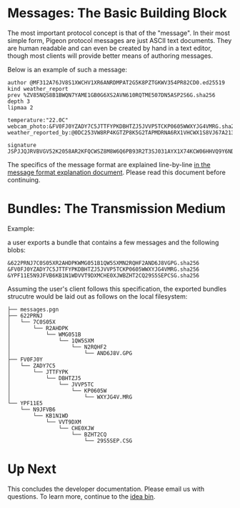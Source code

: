 # Messages: The Basic Building Block

The most important protocol concept is that of the "message".
In their most simple form, Pigeon protocol messages are just ASCII text documents. They are human readable and can even be created by hand in a text editor, though most clients will provide better means of authoring messages.

Below is an example of such a message:

```
author @MF312A76JV8S1XWCHV1XR6ANRDMPAT2G5K8PZTGKWV354PR82CD0.ed25519
kind weather_report
prev %ZV85NQS8B1BWQN7YAME1GB0G6XS2AVN610RQTME507DN5ASP2S6G.sha256
depth 3
lipmaa 2

temperature:"22.0C"
webcam_photo:&FV0FJ0YZADY7C5JTTFYPKDBHTZJ5JVVP5TCKP0605WWXYJG4VMRG.sha256
weather_reported_by:@0DC253VW8RP4KGTZP8K5G2TAPMDRNA6RX1VHCWX1S8VJ67A213FM.ed25519

signature JSPJJQJRVBVGV52K2058AR2KFQCWSZ8M8W6Q6PB93R2T3SJ031AYX1X74KCW06HHVQ9Y6NDATGE6NH3W59QY35M58YDQC5WEA1ASW08.sig.ed25519
```

The specifics of the message format are explained line-by-line [in the message format explanation document](message_format.md).
Please read this document before continuing.

# Bundles: The Transmission Medium

Example:

a user exports a bundle that contains a few messages and the following blobs:

```
&622PRNJ7C0S05XR2AHDPKWMG051B1QW5SXMN2RQHF2AND6J8VGPG.sha256
&FV0FJ0YZADY7C5JTTFYPKDBHTZJ5JVVP5TCKP0605WWXYJG4VMRG.sha256
&YPF11E5N9JFVB6KB1N1WDVVT9DXMCHE0XJWBZHT2CQ29S5SEPCSG.sha256
```

Assuming the user's client follows this specification, the exported bundles strucutre would be laid out as follows on the local filesystem:

```
├── messages.pgn
├── 622PRNJ
│   └── 7C0S05X
│       └── R2AHDPK
│           └── WMG051B
│               └── 1QW5SXM
│                   └── N2RQHF2
│                       └── AND6J8V.GPG
├── FV0FJ0Y
│   └── ZADY7C5
│       └── JTTFYPK
│           └── DBHTZJ5
│               └── JVVP5TC
│                   └── KP0605W
│                       └── WXYJG4V.MRG
└── YPF11E5
    └── N9JFVB6
        └── KB1N1WD
            └── VVT9DXM
                └── CHE0XJW
                    └── BZHT2CQ
                        └── 29S5SEP.CSG
```

# Up Next

This concludes the developer documentation. Please email us with questions. To learn more, continue to the [idea bin](IDEAS.md).
